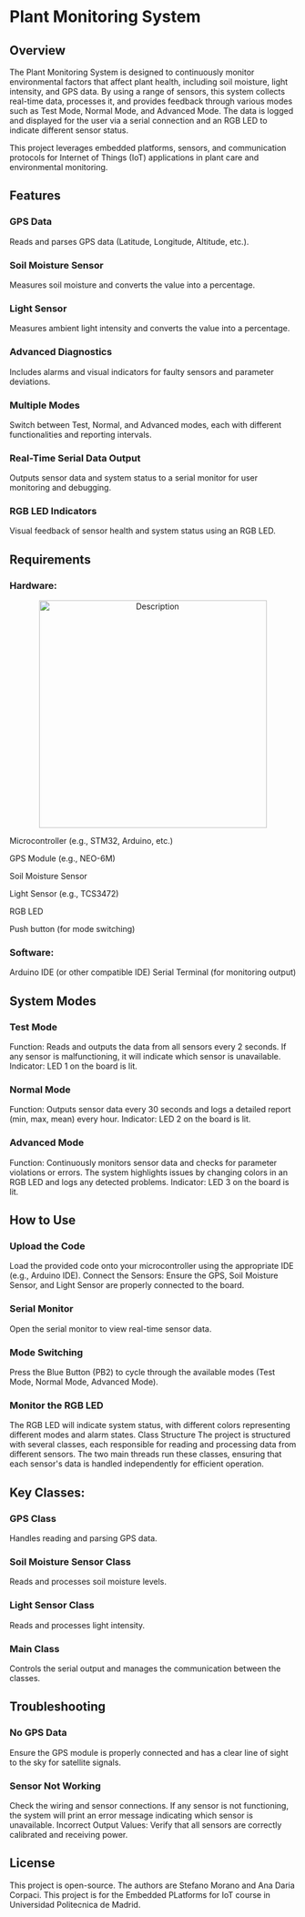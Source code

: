 # Plant Monitoring System

## Overview
The Plant Monitoring System is designed to continuously monitor environmental factors that affect plant health, including soil moisture, light intensity, and GPS data. By using a range of sensors, this system collects real-time data, processes it, and provides feedback through various modes such as Test Mode, Normal Mode, and Advanced Mode. The data is logged and displayed for the user via a serial connection and an RGB LED to indicate different sensor status.

This project leverages embedded platforms, sensors, and communication protocols for Internet of Things (IoT) applications in plant care and environmental monitoring.

## Features
### GPS Data
Reads and parses GPS data (Latitude, Longitude, Altitude, etc.).
### Soil Moisture Sensor
Measures soil moisture and converts the value into a percentage.
### Light Sensor
Measures ambient light intensity and converts the value into a percentage.
### Advanced Diagnostics
Includes alarms and visual indicators for faulty sensors and parameter deviations.
### Multiple Modes
Switch between Test, Normal, and Advanced modes, each with different functionalities and reporting intervals.
### Real-Time Serial Data Output
Outputs sensor data and system status to a serial monitor for user monitoring and debugging.
### RGB LED Indicators
Visual feedback of sensor health and system status using an RGB LED.

## Requirements
### Hardware:

<div align="center">
    <img src="mbed.png" alt="Description" width="400"/>
</div>

Microcontroller (e.g., STM32, Arduino, etc.)

GPS Module (e.g., NEO-6M)

Soil Moisture Sensor

Light Sensor (e.g., TCS3472)

RGB LED

Push button (for mode switching)

### Software:

Arduino IDE (or other compatible IDE)
Serial Terminal (for monitoring output)

## System Modes
### Test Mode
Function: Reads and outputs the data from all sensors every 2 seconds. If any sensor is malfunctioning, it will indicate which sensor is unavailable.
Indicator: LED 1 on the board is lit.
### Normal Mode
Function: Outputs sensor data every 30 seconds and logs a detailed report (min, max, mean) every hour.
Indicator: LED 2 on the board is lit.
### Advanced Mode
Function: Continuously monitors sensor data and checks for parameter violations or errors. The system highlights issues by changing colors in an RGB LED and logs any detected problems.
Indicator: LED 3 on the board is lit.
## How to Use
### Upload the Code
Load the provided code onto your microcontroller using the appropriate IDE (e.g., Arduino IDE).
Connect the Sensors: Ensure the GPS, Soil Moisture Sensor, and Light Sensor are properly connected to the board.
### Serial Monitor
Open the serial monitor to view real-time sensor data.
### Mode Switching
Press the Blue Button (PB2) to cycle through the available modes (Test Mode, Normal Mode, Advanced Mode).
### Monitor the RGB LED
The RGB LED will indicate system status, with different colors representing different modes and alarm states.
Class Structure
The project is structured with several classes, each responsible for reading and processing data from different sensors. The two main threads run these classes, ensuring that each sensor's data is handled independently for efficient operation.

## Key Classes:
### GPS Class
Handles reading and parsing GPS data.
### Soil Moisture Sensor Class
Reads and processes soil moisture levels.
### Light Sensor Class
Reads and processes light intensity.
### Main Class
Controls the serial output and manages the communication between the classes.
## Troubleshooting
### No GPS Data
Ensure the GPS module is properly connected and has a clear line of sight to the sky for satellite signals.
### Sensor Not Working
Check the wiring and sensor connections. If any sensor is not functioning, the system will print an error message indicating which sensor is unavailable.
Incorrect Output Values: Verify that all sensors are correctly calibrated and receiving power.

## License
This project is open-source. The authors are Stefano Morano and Ana Daria Corpaci. This project is for the Embedded PLatforms for IoT course in Universidad Politecnica de Madrid.
